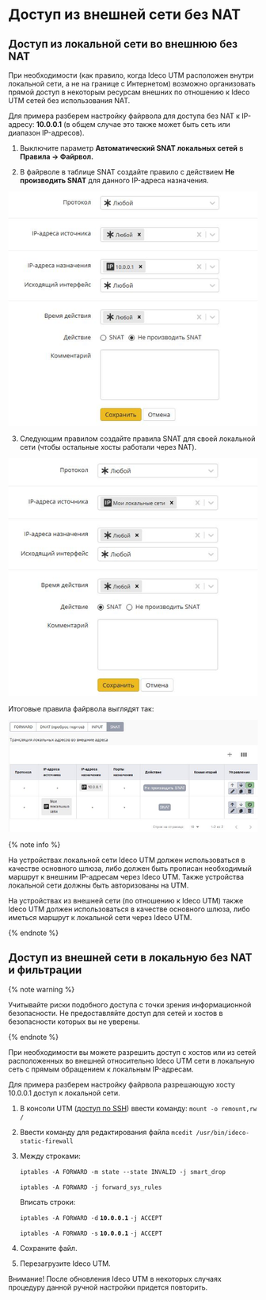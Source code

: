 # Доступ из внешней сети без NAT

## Доступ из локальной сети во внешнюю без NAT

При необходимости \(как правило, когда Ideco UTM расположен внутри локальной сети, а не на границе с Интернетом\) возможно организовать прямой доступ в некоторым ресурсам внешних по отношению к Ideco UTM сетей без использования NAT.

Для примера разберем настройку файрвола для доступа без NAT к IP-адресу: **10.0.0.1** \(в общем случае это также может быть сеть или диапазон IP-адресов\).

1. Выключите параметр **Автоматический SNAT локальных сетей** в **Правила -&gt; Файрвол.**

2. В файрволе в таблице SNAT создайте правило с действием **Не производить SNAT** для данного IP-адреса назначения.

![](../../_images/12025894.jpg)

3. Следующим правилом создайте правила SNAT для своей локальной сети \(чтобы остальные хосты работали через NAT\).

![](../../_images/11239490.jpg)

Итоговые правила файрвола выглядят так:

![](../../_images/12025896.jpg)

{% note info %}

На устройствах локальной сети Ideco UTM должен использоваться в качестве основного шлюза, либо должен быть прописан необходимый маршрут к внешним IP-адресам через Ideco UTM. Также устройства локальной сети должны быть авторизованы на UTM. 

На устройствах из внешней сети \(по отношению к Ideco UTM\) также Ideco UTM должен использоваться в качестве основного шлюза, либо иметься маршрут к локальной сети через Ideco UTM.

{% endnote %}

## Доступ из внешней сети в локальную без NAT и фильтрации

{% note warning %}

Учитывайте риски подобного доступа с точки зрения информационной безопасности. Не предоставляйте доступ для сетей и хостов в безопасности которых вы не уверены.

{% endnote %}

При необходимости вы можете разрешить доступ с хостов или из сетей расположенных во внешней относительно Ideco UTM сети в локальную сеть с прямым обращением к локальным IP-адресам.

Для примера разберем настройку файрвола разрешающую хосту 10.0.0.1 доступ к локальной сети.

1. В консоли UTM \([доступ по SSH](../pravila_dostupa/administratory/udalennyi_dostup_po_ssh.md)\) ввести команду:  `mount -o remount,rw /`
2. Ввести команду для редактирования файла  `mcedit /usr/bin/ideco-static-firewall`
3. Между строками:  

   `iptables -A FORWARD -m state --state INVALID -j smart_drop`  

   `iptables -A FORWARD -j forward_sys_rules`

   Вписать строки:  

   `iptables -A FORWARD -d` **`10.0.0.1`** `-j ACCEPT`

   `iptables -A FORWARD -s` **`10.0.0.1`** `-j ACCEPT`

4. Сохраните файл.
5. Перезагрузите Ideco UTM.

Внимание! После обновления Ideco UTM в некоторых случаях процедуру данной ручной настройки придется повторить.

